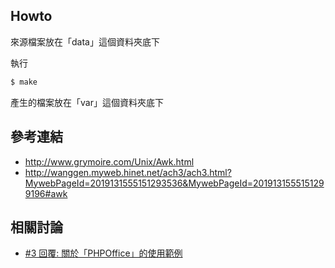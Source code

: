

## Howto

來源檔案放在「data」這個資料夾底下

執行

``` sh
$ make
```

產生的檔案放在「var」這個資料夾底下


## 參考連結

* http://www.grymoire.com/Unix/Awk.html
* http://wanggen.myweb.hinet.net/ach3/ach3.html?MywebPageId=2019131555151293536&MywebPageId=2019131555151299196#awk


## 相關討論

* [#3 回覆: 關於「PHPOffice」的使用範例](https://www.ubuntu-tw.org/modules/newbb/viewtopic.php?post_id=361320#forumpost361320)
